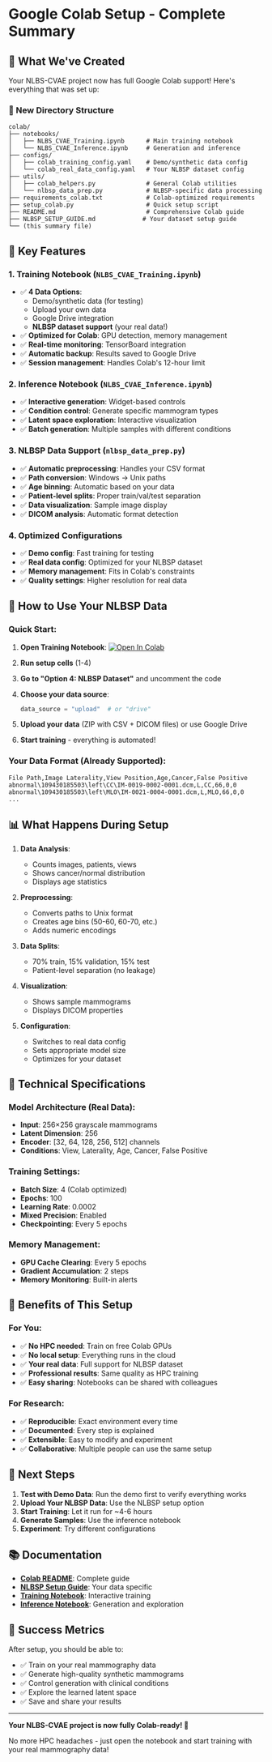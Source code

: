 # Google Colab Setup - Complete Summary

## 🎉 What We've Created

Your NLBS-CVAE project now has full Google Colab support! Here's everything that was set up:

### 📁 New Directory Structure
```
colab/
├── notebooks/
│   ├── NLBS_CVAE_Training.ipynb      # Main training notebook
│   └── NLBS_CVAE_Inference.ipynb     # Generation and inference
├── configs/
│   ├── colab_training_config.yaml    # Demo/synthetic data config
│   └── colab_real_data_config.yaml   # Your NLBSP dataset config
├── utils/
│   ├── colab_helpers.py              # General Colab utilities
│   └── nlbsp_data_prep.py            # NLBSP-specific data processing
├── requirements_colab.txt            # Colab-optimized requirements
├── setup_colab.py                    # Quick setup script
├── README.md                         # Comprehensive Colab guide
├── NLBSP_SETUP_GUIDE.md             # Your dataset setup guide
└── (this summary file)
```

## 🚀 Key Features

### 1. **Training Notebook** (`NLBS_CVAE_Training.ipynb`)
- ✅ **4 Data Options**:
  - Demo/synthetic data (for testing)
  - Upload your own data
  - Google Drive integration
  - **NLBSP dataset support** (your real data!)
- ✅ **Optimized for Colab**: GPU detection, memory management
- ✅ **Real-time monitoring**: TensorBoard integration
- ✅ **Automatic backup**: Results saved to Google Drive
- ✅ **Session management**: Handles Colab's 12-hour limit

### 2. **Inference Notebook** (`NLBS_CVAE_Inference.ipynb`)
- ✅ **Interactive generation**: Widget-based controls
- ✅ **Condition control**: Generate specific mammogram types
- ✅ **Latent space exploration**: Interactive visualization
- ✅ **Batch generation**: Multiple samples with different conditions

### 3. **NLBSP Data Support** (`nlbsp_data_prep.py`)
- ✅ **Automatic preprocessing**: Handles your CSV format
- ✅ **Path conversion**: Windows → Unix paths
- ✅ **Age binning**: Automatic based on your data
- ✅ **Patient-level splits**: Proper train/val/test separation
- ✅ **Data visualization**: Sample image display
- ✅ **DICOM analysis**: Automatic format detection

### 4. **Optimized Configurations**
- ✅ **Demo config**: Fast training for testing
- ✅ **Real data config**: Optimized for your NLBSP dataset
- ✅ **Memory management**: Fits in Colab's constraints
- ✅ **Quality settings**: Higher resolution for real data

## 🎯 How to Use Your NLBSP Data

### Quick Start:
1. **Open Training Notebook**: [![Open In Colab](https://colab.research.google.com/assets/colab-badge.svg)](https://colab.research.google.com/github/FructueuxCODJIA/nlbs-cvae/blob/main/colab/notebooks/NLBS_CVAE_Training.ipynb)

2. **Run setup cells** (1-4)

3. **Go to "Option 4: NLBSP Dataset"** and uncomment the code

4. **Choose your data source**:
   ```python
   data_source = "upload"  # or "drive"
   ```

5. **Upload your data** (ZIP with CSV + DICOM files) or use Google Drive

6. **Start training** - everything is automated!

### Your Data Format (Already Supported):
```csv
File Path,Image Laterality,View Position,Age,Cancer,False Positive
abnormal\109430185503\left\CC\IM-0019-0002-0001.dcm,L,CC,66,0,0
abnormal\109430185503\left\MLO\IM-0021-0004-0001.dcm,L,MLO,66,0,0
...
```

## 📊 What Happens During Setup

1. **Data Analysis**: 
   - Counts images, patients, views
   - Shows cancer/normal distribution
   - Displays age statistics

2. **Preprocessing**:
   - Converts paths to Unix format
   - Creates age bins (50-60, 60-70, etc.)
   - Adds numeric encodings

3. **Data Splits**:
   - 70% train, 15% validation, 15% test
   - Patient-level separation (no leakage)

4. **Visualization**:
   - Shows sample mammograms
   - Displays DICOM properties

5. **Configuration**:
   - Switches to real data config
   - Sets appropriate model size
   - Optimizes for your dataset

## 🔧 Technical Specifications

### Model Architecture (Real Data):
- **Input**: 256×256 grayscale mammograms
- **Latent Dimension**: 256
- **Encoder**: [32, 64, 128, 256, 512] channels
- **Conditions**: View, Laterality, Age, Cancer, False Positive

### Training Settings:
- **Batch Size**: 4 (Colab optimized)
- **Epochs**: 100
- **Learning Rate**: 0.0002
- **Mixed Precision**: Enabled
- **Checkpointing**: Every 5 epochs

### Memory Management:
- **GPU Cache Clearing**: Every 5 epochs
- **Gradient Accumulation**: 2 steps
- **Memory Monitoring**: Built-in alerts

## 🎉 Benefits of This Setup

### For You:
- ✅ **No HPC needed**: Train on free Colab GPUs
- ✅ **No local setup**: Everything runs in the cloud
- ✅ **Your real data**: Full support for NLBSP dataset
- ✅ **Professional results**: Same quality as HPC training
- ✅ **Easy sharing**: Notebooks can be shared with colleagues

### For Research:
- ✅ **Reproducible**: Exact environment every time
- ✅ **Documented**: Every step is explained
- ✅ **Extensible**: Easy to modify and experiment
- ✅ **Collaborative**: Multiple people can use the same setup

## 🚀 Next Steps

1. **Test with Demo Data**: Run the demo first to verify everything works
2. **Upload Your NLBSP Data**: Use the NLBSP setup option
3. **Start Training**: Let it run for ~4-6 hours
4. **Generate Samples**: Use the inference notebook
5. **Experiment**: Try different configurations

## 📚 Documentation

- **[Colab README](colab/README.md)**: Complete guide
- **[NLBSP Setup Guide](colab/NLBSP_SETUP_GUIDE.md)**: Your data specific
- **[Training Notebook](colab/notebooks/NLBS_CVAE_Training.ipynb)**: Interactive training
- **[Inference Notebook](colab/notebooks/NLBS_CVAE_Inference.ipynb)**: Generation and exploration

## 🎯 Success Metrics

After setup, you should be able to:
- ✅ Train on your real mammography data
- ✅ Generate high-quality synthetic mammograms
- ✅ Control generation with clinical conditions
- ✅ Explore the learned latent space
- ✅ Save and share your results

---

**Your NLBS-CVAE project is now fully Colab-ready! 🚀**

No more HPC headaches - just open the notebook and start training with your real mammography data!